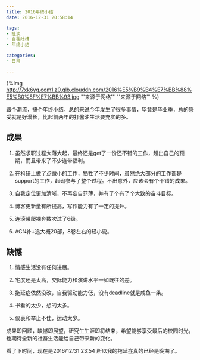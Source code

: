 ```yaml
---
title: 2016年终小结
date: 2016-12-31 20:58:14

tags:
- 扯淡
- 自我吐槽
- 年终小结

categories:
- 日常

---
```


{%img http://7xk6yg.com1.z0.glb.clouddn.com/2016%E5%B9%B4%E7%BB%88%E5%B0%8F%E7%BB%93.jpg "'来源于网络'" "'来源于网络'" %}

<!-- more -->

跟个潮流，搞个年终小结。总的来说今年发生了很多事情，毕竟是毕业季，总的感受就是好漫长，比起前两年的打酱油生活要充实的多。

## 成果

1. 虽然求职过程大落大起，最终还是get了一份还不错的工作，超出自己的预期，而且带来了不少连带福利。

2. 在科研上做了点微小的工作，牺牲了不少时间，虽然绝大部分的工作都是support的工作，起码参与了整个过程。不出意外，应该会有个不错的成果。

3. 自我定位更加清晰，不再妄自菲薄，并有了个有了个大致的奋斗目标。

4. 博客更新量有所提高，写作能力有了一定的提升。

5. 连滚带爬裸奔数次过了6级。

6. ACN补+追大概20部，8卷左右的轻小说。

## 缺憾

1. 情感生活没有任何进展。

2. 宅度还是太高，交际能力和演讲水平一如既往的差。

3. 拖延症依然没改，自我驱动能力低，没有deadline就是咸鱼一条。

4. 书看的太少，想的太多。

5. 仪表和举止不佳，运动太少。

成果即回顾，缺憾即展望，研究生生涯即将结束，希望能够享受最后的校园时光，也期待全新的社畜生活能给自己带来新的变化。 

看了下时间，现在是2016/12/31 23:54 所以我的拖延症真的已经是晚期了。 


